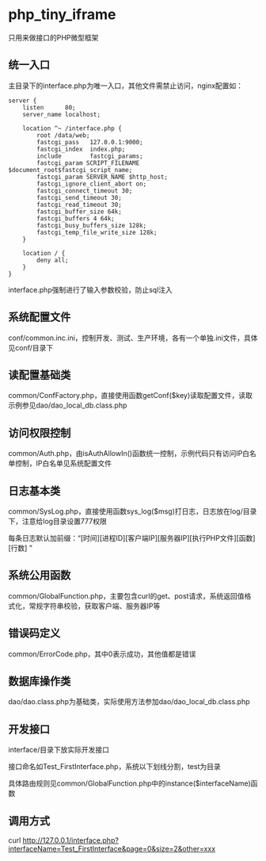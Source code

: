 # php_tiny_iframe
只用来做接口的PHP微型框架

## 统一入口
主目录下的interface.php为唯一入口，其他文件需禁止访问，nginx配置如：

	server {
    	listen      80;
    	server_name localhost;

    	location ^~ /interface.php {
	 	 	root /data/web;
         	fastcgi_pass   127.0.0.1:9000;
         	fastcgi_index  index.php;
         	include        fastcgi_params;
         	fastcgi_param SCRIPT_FILENAME $document_root$fastcgi_script_name;
         	fastcgi_param SERVER_NAME $http_host;
         	fastcgi_ignore_client_abort on;
         	fastcgi_connect_timeout 30;
         	fastcgi_send_timeout 30;
         	fastcgi_read_timeout 30;
         	fastcgi_buffer_size 64k;
         	fastcgi_buffers 4 64k;
         	fastcgi_busy_buffers_size 128k;
         	fastcgi_temp_file_write_size 128k;
		}

		location / {
			deny all;
		}
	}
interface.php强制进行了输入参数校验，防止sql注入

## 系统配置文件

conf/common.inc.ini，控制开发、测试、生产环境，各有一个单独.ini文件，具体见conf/目录下


## 读配置基础类

common/ConfFactory.php，直接使用函数getConf($key)读取配置文件，读取示例参见dao/dao_local_db.class.php


## 访问权限控制

common/Auth.php，由isAuthAllowIn()函数统一控制，示例代码只有访问IP白名单控制，IP白名单见系统配置文件


## 日志基本类

common/SysLog.php，直接使用函数sys_log($msg)打日志，日志放在log/目录下，注意给log目录设置777权限

每条日志默认加前缀：“[时间][进程ID][客户端IP][服务器IP][执行PHP文件][函数][行数] ”


## 系统公用函数

common/GlobalFunction.php，主要包含curl的get、post请求，系统返回值格式化，常规字符串校验，获取客户端、服务器IP等


## 错误码定义

common/ErrorCode.php，其中0表示成功，其他值都是错误


## 数据库操作类

dao/dao.class.php为基础类，实际使用方法参加dao/dao_local_db.class.php


## 开发接口

interface/目录下放实际开发接口

接口命名如Test_FirstInterface.php，系统以下划线分割，test为目录

具体路由规则见common/GlobalFunction.php中的instance($interfaceName)函数

## 调用方式

curl http://127.0.0.1/interface.php?interfaceName=Test_FirstInterface&page=0&size=2&other=xxx


